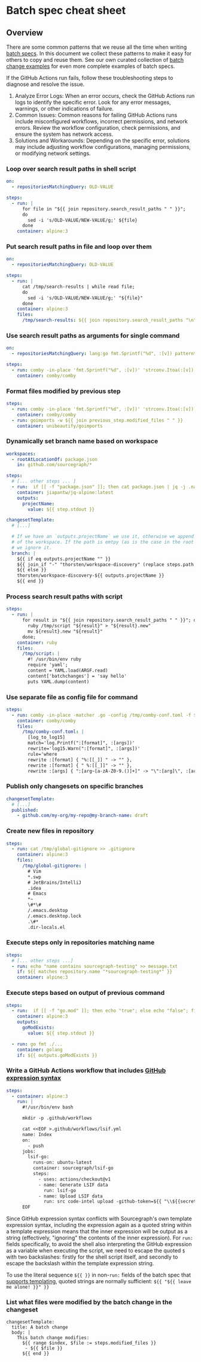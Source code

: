 # Batch spec cheat sheet

<style>
.markdown-body h2 { margin-top: 50px; }
.markdown-body pre.chroma { font-size: 0.75em; }
</style>

## Overview

There are some common patterns that we reuse all the time when writing [batch specs](batch_spec_yaml_reference.md). In this document we collect these patterns to make it easy for others to copy and reuse them. See our own curated collection of [batch change examples](https://github.com/sourcegraph/batch-change-examples) for even more complete examples of batch specs.

If the GitHub Actions run fails, follow these troubleshooting steps to diagnose and resolve the issue.

1. Analyze Error Logs: When an error occurs, check the GitHub Actions run logs to identify the specific error. Look for any error messages, warnings, or other indications of failure.
2. Common Issues: Common reasons for failing GitHub Actions runs include misconfigured workflows, incorrect permissions, and network errors. Review the workflow configuration, check permissions, and ensure the system has network access.
3. Solutions and Workarounds: Depending on the specific error, solutions may include adjusting workflow configurations, managing permissions, or modifying network settings.

### Loop over search result paths in shell script

```yaml
on:
  - repositoriesMatchingQuery: OLD-VALUE

steps:
  - run: |
      for file in "${{ join repository.search_result_paths " " }}";
      do
        sed -i 's/OLD-VALUE/NEW-VALUE/g;' ${file}
      done
    container: alpine:3
```

### Put search result paths in file and loop over them

```yaml
on:
  - repositoriesMatchingQuery: OLD-VALUE

steps:
  - run: |
      cat /tmp/search-results | while read file;
      do
        sed -i 's/OLD-VALUE/NEW-VALUE/g;' "${file}"
      done
    container: alpine:3
    files:
      /tmp/search-results: ${{ join repository.search_result_paths "\n" }}
```

### Use search result paths as arguments for single command

```yaml
on:
  - repositoriesMatchingQuery: lang:go fmt.Sprintf("%d", :[v]) patterntype:structural -file:vendor count:10

steps:
  - run: comby -in-place 'fmt.Sprintf("%d", :[v])' 'strconv.Itoa(:[v])' ${{ join repository.search_result_paths " " }}
    container: comby/comby
```

### Format files modified by previous step

```yaml
steps:
  - run: comby -in-place 'fmt.Sprintf("%d", :[v])' 'strconv.Itoa(:[v])' ${{ join repository.search_result_paths " " }}
    container: comby/comby
  - run: goimports -w ${{ join previous_step.modified_files " " }}
    container: unibeautify/goimports
```

### Dynamically set branch name based on workspace

```yaml
workspaces:
  - rootAtLocationOf: package.json
    in: github.com/sourcegraph/*

steps:
  # [... other steps ... ]
  - run:  if [[ -f "package.json" ]]; then cat package.json | jq -j .name; fi
    container: jiapantw/jq-alpine:latest
    outputs:
      projectName:
        value: ${{ step.stdout }}

changesetTemplate:
  # [...]

  # If we have an `outputs.projectName` we use it, otherwise we append the path
  # of the workspace. If the path is emtpy (as is the case in the root folder),
  # we ignore it.
  branch: |
    ${{ if eq outputs.projectName "" }}
    ${{ join_if "-" "thorsten/workspace-discovery" (replace steps.path "/" "-") }}
    ${{ else }}
    thorsten/workspace-discovery-${{ outputs.projectName }}
    ${{ end }}
```

### Process search result paths with script

```yaml
steps:
  - run: |
      for result in "${{ join repository.search_result_paths " " }}"; do
        ruby /tmp/script "${result}" > "${result}.new"
        mv ${result}.new "${result}"
      done;
    container: ruby
    files:
      /tmp/script: |
        #! /usr/bin/env ruby
        require 'yaml';
        content = YAML.load(ARGF.read)
        content['batchchanges'] = 'say hello'
        puts YAML.dump(content)
```

### Use separate file as config file for command

```yaml
steps:
  - run: comby -in-place -matcher .go -config /tmp/comby-conf.toml -f ${{ join repository.search_result_paths "," }}
    container: comby/comby
    files:
      /tmp/comby-conf.toml: |
        [log_to_log15]
        match='log.Printf(":[format]", :[args])'
        rewrite='log15.Warn(":[format]", :[args])'
        rule='where
        rewrite :[format] { "%:[[_]] " -> "" },
        rewrite :[format] { " %:[[_]]" -> "" },
        rewrite :[args] { ":[arg~[a-zA-Z0-9.()]+]" -> "\":[arg]\", :[arg]" }'
```

### Publish only changesets on specific branches

```yaml
changesetTemplate:
  # [...]
  published:
    - github.com/my-org/my-repo@my-branch-name: draft
```

### Create new files in repository

```yaml
steps:
  - run: cat /tmp/global-gitignore >> .gitignore
    container: alpine:3
    files:
      /tmp/global-gitignore: |
        # Vim
        *.swp
        # JetBrains/IntelliJ
        .idea
        # Emacs
        *~
        \#*\#
        /.emacs.desktop
        /.emacs.desktop.lock
        .\#*
        .dir-locals.el
```

### Execute steps only in repositories matching name

```yaml
steps:
  # [... other steps ...]
  - run: echo "name contains sourcegraph-testing" >> message.txt
    if: ${{ matches repository.name "*sourcegraph-testing*" }}
    container: alpine:3
```

### Execute steps based on output of previous command

```yaml
steps:
  - run:  if [[ -f "go.mod" ]]; then echo "true"; else echo "false"; fi
    container: alpine:3
    outputs:
      goModExists:
        value: ${{ step.stdout }}

  - run: go fmt ./...
    container: golang
    if: ${{ outputs.goModExists }}
```

### Write a GitHub Actions workflow that includes [GitHub expression syntax](https://docs.github.com/en/actions/reference/context-and-expression-syntax-for-github-actions)

```yaml
steps:
  - container: alpine:3
    run: |
      #!/usr/bin/env bash

      mkdir -p .github/workflows

      cat <<EOF >.github/workflows/lsif.yml
      name: Index
      on:
        - push
      jobs:
        lsif-go:
          runs-on: ubuntu-latest
          container: sourcegraph/lsif-go
          steps:
            - uses: actions/checkout@v1
            - name: Generate LSIF data
              run: lsif-go
            - name: Upload LSIF data
              run: src code-intel upload -github-token=${{ "\\${{secrets.GITHUB_TOKEN}}" }}
      EOF
```

Since GitHub expression syntax conflicts with Sourcegraph's own template expression syntax, including the expression again as a quoted string within a template expression means that the inner expression will be output as a string (effectively, "ignoring" the contents of the inner expression). For `run:` fields specifically, to avoid the shell also interpreting the GitHub expression as a variable when executing the script, we need to escape the quoted `$` with two backslashes: firstly for the shell script itself, and secondly to escape the backslash within the template expression string.

To use the literal sequence `${{ }}` in non-`run:` fields of the batch spec that [supports templating](batch_spec_templating.md#fields-with-template-support), quoted strings are normally sufficient: `${{ "${{ leave me alone! }}" }}`

### List what files were modified by the batch change in the changeset

```
changesetTemplate:
  title: A batch change
  body: | 
    This batch change modifies:
      ${{ range $index, $file := steps.modified_files }}
       - ${{ $file }}
      ${{ end }}
```
